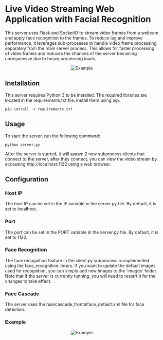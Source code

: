# Live Video Streaming Web Application with Facial Recognition

This server uses Flask and SocketIO to stream video frames from a webcam and apply face recognition to the frames. To reduce lag and improve performance, it leverages sub-processes to handle video frame processing separately from the main server process. This allows for faster processing of video frames and reduces the chances of the server becoming unresponsive due to heavy processing loads.
<p float="left" align="middle">
<img src="https://res.cloudinary.com/dv5ambux0/image/upload/v1682270655/Diagram.drawio_2_kwerds.png" alt="Example"/>
</p>


## Installation
This server requires Python 3 to be installed. The required libraries are located in the requirements.txt file. Install them using pip:
```
pip install -r requirements.txt
```

## Usage
To start the server, run the following command:
```
python server.py
```
After the server is started, it will spawn 2 new subprocess clients that connect to the server, after they connect, you can view the video stream by accessing http://localhost:1122 using a web browser.

## Configuration
### Host IP
The host IP can be set in the IP variable in the server.py file. By default, it is set to localhost.

### Port
The port can be set in the PORT variable in the server.py file. By default, it is set to 1122.

### Face Recognition
The face recognition feature in the client.py subprocess is implemented using the face_recognition library. If you want to update the default images used for recognition, you can simply add new images to the 'images' folder. Note that if the server is currently running, you will need to restart it for the changes to take effect.

### Face Cascade
The server uses the haarcascade_frontalface_default.xml file for face detection.

### Example
<p float="left" align="middle">
<img src="https://res.cloudinary.com/dv5ambux0/image/upload/v1680637795/Distribute_rheovu.png" alt="Example"/>
</p>

